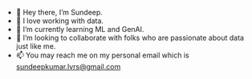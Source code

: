 - 👋 Hey there, I’m Sundeep.
- 👀 I love working with data.
- 🌱 I’m currently learning ML and GenAI.
- 💞️ I’m looking to collaborate with folks who are passionate about data just like me.
- 📫 You may reach me on my personal email which is sundeepkumar.lvrs@gmail.com

<!---
sundeep-lvrs/sundeep-lvrs is a ✨ special ✨ repository because its `README.md` (this file) appears on your GitHub profile.
You can click the Preview link to take a look at your changes.
--->
